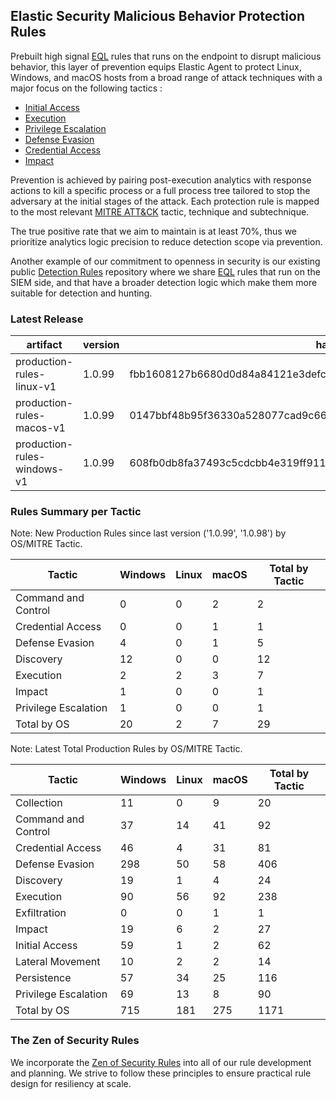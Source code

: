 ## Elastic Security Malicious Behavior Protection Rules

Prebuilt high signal [EQL](https://www.elastic.co/guide/en/elasticsearch/reference/current/eql.html) rules that runs on the endpoint to disrupt malicious behavior, this layer of prevention equips Elastic Agent to protect Linux, Windows, and macOS hosts from a broad range of attack techniques with a major focus on the following tactics :

- [Initial Access](https://attack.mitre.org/tactics/TA0001/)
- [Execution](https://attack.mitre.org/tactics/TA0002/)
- [Privilege Escalation](https://attack.mitre.org/tactics/TA0004/)
- [Defense Evasion](https://attack.mitre.org/tactics/TA0005/)
- [Credential Access](https://attack.mitre.org/tactics/TA0006/)
- [Impact](https://attack.mitre.org/tactics/TA0040/)

Prevention is achieved by pairing post-execution analytics with response actions to kill a specific process or a full process tree tailored to stop the adversary at the initial stages of the attack. Each protection rule is mapped to the most relevant [MITRE ATT&CK](https://attack.mitre.org/) tactic,  technique and subtechnique.

The true positive rate that we aim to maintain is at least 70%, thus we prioritize analytics logic precision to reduce detection scope via prevention.

Another example of our commitment to openness in security is our existing public [Detection Rules](https://github.com/elastic/detection-rules) repository where we share [EQL](https://www.elastic.co/guide/en/elasticsearch/reference/current/eql.html) rules that run on the SIEM side, and that have a broader detection logic which make them more suitable for detection and hunting.


### Latest Release

| artifact             | version        | hash            |
| -------------------- | -------------- | --------------- |
| production-rules-linux-v1 | 1.0.99 | fbb1608127b6680d0d84a84121e3defc144d15f539a0c7aba5abba2011ba24a4 |
| production-rules-macos-v1 | 1.0.99 | 0147bbf48b95f36330a528077cad9c665e4a5f4b4c98a4c47a7633318715828e |
| production-rules-windows-v1 | 1.0.99 | 608fb0db8fa37493c5cdcbb4e319ff911937bb8b021efc3efb7d58d1cf88d3bf |

### Rules Summary per Tactic

Note: New Production Rules since last version ('1.0.99', '1.0.98') by OS/MITRE Tactic.

| Tactic               |   Windows |   Linux |   macOS |   Total by Tactic |
|----------------------|-----------|---------|---------|-------------------|
| Command and Control  |         0 |       0 |       2 |                 2 |
| Credential Access    |         0 |       0 |       1 |                 1 |
| Defense Evasion      |         4 |       0 |       1 |                 5 |
| Discovery            |        12 |       0 |       0 |                12 |
| Execution            |         2 |       2 |       3 |                 7 |
| Impact               |         1 |       0 |       0 |                 1 |
| Privilege Escalation |         1 |       0 |       0 |                 1 |
| Total by OS          |        20 |       2 |       7 |                29 |

Note: Latest Total Production Rules by OS/MITRE Tactic.

| Tactic               |   Windows |   Linux |   macOS |   Total by Tactic |
|----------------------|-----------|---------|---------|-------------------|
| Collection           |        11 |       0 |       9 |                20 |
| Command and Control  |        37 |      14 |      41 |                92 |
| Credential Access    |        46 |       4 |      31 |                81 |
| Defense Evasion      |       298 |      50 |      58 |               406 |
| Discovery            |        19 |       1 |       4 |                24 |
| Execution            |        90 |      56 |      92 |               238 |
| Exfiltration         |         0 |       0 |       1 |                 1 |
| Impact               |        19 |       6 |       2 |                27 |
| Initial Access       |        59 |       1 |       2 |                62 |
| Lateral Movement     |        10 |       2 |       2 |                14 |
| Persistence          |        57 |      34 |      25 |               116 |
| Privilege Escalation |        69 |      13 |       8 |                90 |
| Total by OS          |       715 |     181 |     275 |              1171 |

### The Zen of Security Rules

We incorporate the [Zen of Security Rules](https://zenofsecurity.io/rules) into all of our rule development and planning. We strive to follow these principles to ensure practical rule design for resiliency at scale. 
